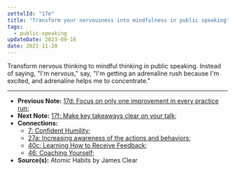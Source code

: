 ```yaml
---
zettelId: "17e"
title: "Transform your nervousness into mindfulness in public speaking"
tags:
  - public-speaking
updateDate: 2023-09-16
date: 2021-11-28
---
```


Transform nervous thinking to mindful thinking in public speaking. Instead of saying, "I'm nervous," say, "I'm getting an adrenaline rush because I'm excited, and adrenaline helps me to concentrate."

---

- **Previous Note:** [17d: Focus on only one improvement in every practice run](/notes/17d/);
- **Next Note:** [17f: Make key takeaways clear on your talk](/notes/17f/);
- **Connections:**
  - [7: Confident Humility](/notes/7/);
  - [27a: Increasing awareness of the actions and behaviors](/notes/27a/);
  - [40c: Learning How to Receive Feedback](/notes/40c/);
  - [46: Coaching Yourself](/notes/46/);
- **Source(s):** Atomic Habits by James Clear
